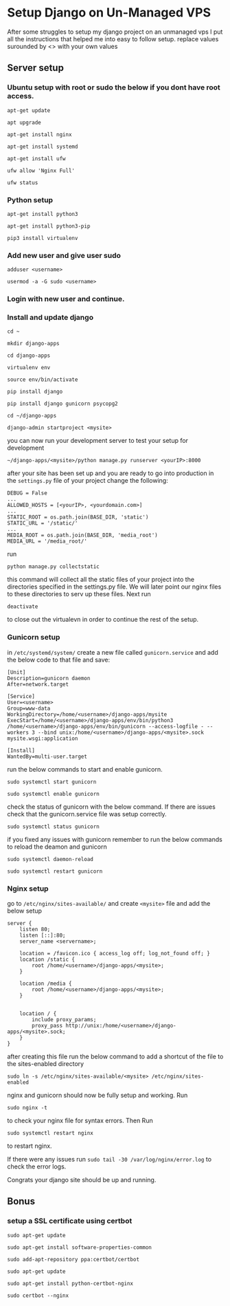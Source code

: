 # Setup Django on Un-Managed VPS

After some struggles to setup my django project on an unmanaged vps I put all the instructions that helped me into easy to follow setup.
replace values surounded by <> with your own values

## Server setup

### Ubuntu setup with root or sudo the below if you dont have root access.

`apt-get update`

`apt upgrade`

`apt-get install nginx`

`apt-get install systemd`

`apt-get install ufw`

`ufw allow 'Nginx Full'`

`ufw status`

### Python setup

`apt-get install python3`

`apt-get install python3-pip`

`pip3 install virtualenv`

### Add new user and give user sudo

`adduser <username>`

`usermod -a -G sudo <username>`

### Login with new user and continue.
### Install and update django

`cd ~`

`mkdir django-apps`

`cd django-apps`

`virtualenv env`

`source env/bin/activate`

`pip install django`

`pip install django gunicorn psycopg2`

`cd ~/django-apps`

`django-admin startproject <mysite>`

you can now run your development server to test your setup for development 

`~/django-apps/<mysite>/python manage.py runserver <yourIP>:8000`

after your site has been set up and you are ready to go into production in the `settings.py` file of your project change the following:

```
DEBUG = False
...
ALLOWED_HOSTS = [<yourIP>, <yourdomain.com>]
...
STATIC_ROOT = os.path.join(BASE_DIR, 'static')
STATIC_URL = '/static/'
...
MEDIA_ROOT = os.path.join(BASE_DIR, 'media_root')
MEDIA_URL = '/media_root/'
```
run

`python manage.py collectstatic`

this command will collect all the static files of your project into the directories specified in the settings.py file. We will later point our nginx files to these directories to serv up these files. Next run

`deactivate` 

to close out the virtualevn in order to continue the rest of the setup.

### Gunicorn setup

in `/etc/systemd/system/` create a new file called `gunicorn.service` and add the below code to that file and save:

```
[Unit]
Description=gunicorn daemon
After=network.target

[Service]
User=<username>
Group=www-data
WorkingDirectory=/home/<username>/django-apps/mysite
ExecStart=/home/<username>/django-apps/env/bin/python3 /home/<username>/django-apps/env/bin/gunicorn --access-logfile - --workers 3 --bind unix:/home/<username>/django-apps/<mysite>.sock mysite.wsgi:application

[Install]
WantedBy=multi-user.target
```
run the below commands to start and enable gunicorn.

`sudo systemctl start gunicorn`

`sudo systemctl enable gunicorn`

check the status of gunicorn with the below command. If there are issues check that the gunicorn.service file was setup correctly.

`sudo systemctl status gunicorn`

if you fixed any issues with gunicorn remember to run the below commands to reload the deamon and gunicorn

`sudo systemctl daemon-reload`

`sudo systemctl restart gunicorn`

### Nginx setup

go to `/etc/nginx/sites-available/` and create `<mysite>` file and add the below setup

```
server {
    listen 80;
    listen [::]:80;
    server_name <servername>;

    location = /favicon.ico { access_log off; log_not_found off; }
    location /static {
        root /home/<username>/django-apps/<mysite>;
    }

    location /media {
        root /home/<username>/django-apps/<mysite>;
    }


    location / {
        include proxy_params;
        proxy_pass http://unix:/home/<username>/django-apps/<mysite>.sock;
    }
}
```

after creating this file run the below command to add a shortcut of the file to the sites-enabled directory  

`sudo ln -s /etc/nginx/sites-available/<mysite> /etc/nginx/sites-enabled`

nginx and gunicorn should now be fully setup and working. Run 

`sudo nginx -t`

to check your nginx file for syntax errors. Then Run

`sudo systemctl restart nginx`

to restart nginx.

If there were any issues run `sudo tail -30 /var/log/nginx/error.log` to check the error logs.

Congrats your django site should be up and running. 


## Bonus

### setup a SSL certificate using certbot

`sudo apt-get update`

`sudo apt-get install software-properties-common`

`sudo add-apt-repository ppa:certbot/certbot`

`sudo apt-get update`

`sudo apt-get install python-certbot-nginx` 

`sudo certbot --nginx`
